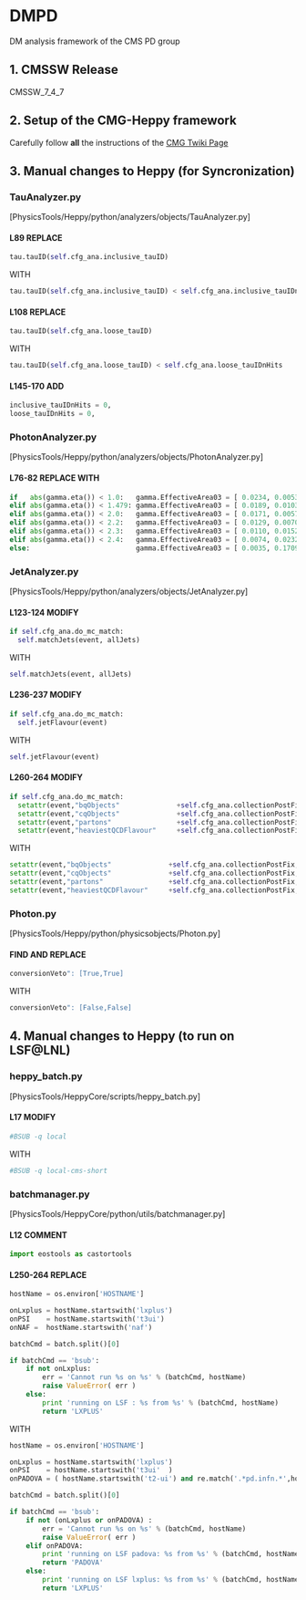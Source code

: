 # DMPD
DM analysis framework of the CMS PD group

## 1. CMSSW Release

CMSSW_7_4_7

## 2. Setup of the CMG-Heppy framework

Carefully follow **all** the instructions of the [CMG Twiki Page](https://twiki.cern.ch/twiki/bin/viewauth/CMS/CMGToolsReleasesExperimental#Git_MiniAOD_release_for_Summ_AN1)
 
## 3. Manual changes to Heppy (for Syncronization)

### TauAnalyzer.py
[PhysicsTools/Heppy/python/analyzers/objects/TauAnalyzer.py]

#### L89 REPLACE 
```python
tau.tauID(self.cfg_ana.inclusive_tauID)
```
WITH 
```python
tau.tauID(self.cfg_ana.inclusive_tauID) < self.cfg_ana.inclusive_tauIDnHits
```

#### L108 REPLACE 
```python
tau.tauID(self.cfg_ana.loose_tauID)
```
WITH 
```python
tau.tauID(self.cfg_ana.loose_tauID) < self.cfg_ana.loose_tauIDnHits
```

#### L145-170 ADD
```python
inclusive_tauIDnHits = 0,
loose_tauIDnHits = 0,
```
### PhotonAnalyzer.py
[PhysicsTools/Heppy/python/analyzers/objects/PhotonAnalyzer.py]

#### L76-82 REPLACE WITH
```python
if   abs(gamma.eta()) < 1.0:   gamma.EffectiveArea03 = [ 0.0234, 0.0053, 0.0896 ]
elif abs(gamma.eta()) < 1.479: gamma.EffectiveArea03 = [ 0.0189, 0.0103, 0.0762 ]
elif abs(gamma.eta()) < 2.0:   gamma.EffectiveArea03 = [ 0.0171, 0.0057, 0.0383 ]
elif abs(gamma.eta()) < 2.2:   gamma.EffectiveArea03 = [ 0.0129, 0.0070, 0.0534 ]
elif abs(gamma.eta()) < 2.3:   gamma.EffectiveArea03 = [ 0.0110, 0.0152, 0.0846 ]
elif abs(gamma.eta()) < 2.4:   gamma.EffectiveArea03 = [ 0.0074, 0.0232, 0.1032 ]
else:                          gamma.EffectiveArea03 = [ 0.0035, 0.1709, 0.1598 ]
```

### JetAnalyzer.py
[PhysicsTools/Heppy/python/analyzers/objects/JetAnalyzer.py]

#### L123-124 MODIFY
```python
if self.cfg_ana.do_mc_match:
  self.matchJets(event, allJets)
```
WITH
```python
self.matchJets(event, allJets)
```
#### L236-237 MODIFY
```python
if self.cfg_ana.do_mc_match:
  self.jetFlavour(event)
```
WITH
```python
self.jetFlavour(event)
```

#### L260-264 MODIFY
```python
if self.cfg_ana.do_mc_match:
  setattr(event,"bqObjects"              +self.cfg_ana.collectionPostFix, self.bqObjects              )
  setattr(event,"cqObjects"              +self.cfg_ana.collectionPostFix, self.cqObjects              )
  setattr(event,"partons"                +self.cfg_ana.collectionPostFix, self.partons                )
  setattr(event,"heaviestQCDFlavour"     +self.cfg_ana.collectionPostFix, self.heaviestQCDFlavour     )
```
WITH
```python
setattr(event,"bqObjects"              +self.cfg_ana.collectionPostFix, self.bqObjects              )
setattr(event,"cqObjects"              +self.cfg_ana.collectionPostFix, self.cqObjects              )
setattr(event,"partons"                +self.cfg_ana.collectionPostFix, self.partons                )
setattr(event,"heaviestQCDFlavour"     +self.cfg_ana.collectionPostFix, self.heaviestQCDFlavour     )
```

### Photon.py
[PhysicsTools/Heppy/python/physicsobjects/Photon.py]

#### FIND AND REPLACE
```python
conversionVeto": [True,True]
```
WITH
```python
conversionVeto": [False,False]
```

## 4. Manual changes to Heppy (to run on LSF@LNL)

### heppy_batch.py
[PhysicsTools/HeppyCore/scripts/heppy_batch.py]

#### L17 MODIFY
```python
#BSUB -q local
```
WITH
```python
#BSUB -q local-cms-short
```

### batchmanager.py
[PhysicsTools/HeppyCore/python/utils/batchmanager.py]

#### L12 COMMENT
```python
import eostools as castortools
```

#### L250-264 REPLACE
```python
hostName = os.environ['HOSTNAME']

onLxplus = hostName.startswith('lxplus')
onPSI    = hostName.startswith('t3ui')
onNAF =  hostName.startswith('naf')

batchCmd = batch.split()[0]

if batchCmd == 'bsub':
    if not onLxplus:
        err = 'Cannot run %s on %s' % (batchCmd, hostName)
        raise ValueError( err )
    else:
        print 'running on LSF : %s from %s' % (batchCmd, hostName)
        return 'LXPLUS'
```
WITH
```python
hostName = os.environ['HOSTNAME']

onLxplus = hostName.startswith('lxplus')
onPSI    = hostName.startswith('t3ui'  )
onPADOVA = ( hostName.startswith('t2-ui') and re.match('.*pd.infn.*',hostName) ) or ( hostName.startswith('t2-cld') and re.match('.*lnl.infn.*',hostName) )

batchCmd = batch.split()[0]

if batchCmd == 'bsub':
    if not (onLxplus or onPADOVA) :
        err = 'Cannot run %s on %s' % (batchCmd, hostName)
        raise ValueError( err )
    elif onPADOVA:
        print 'running on LSF padova: %s from %s' % (batchCmd, hostName)
        return 'PADOVA'
    else:
        print 'running on LSF lxplus: %s from %s' % (batchCmd, hostName)
        return 'LXPLUS'
```
